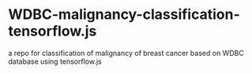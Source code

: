 # WDBC-malignancy-classification-tensorflow.js
a repo for classification of malignancy of breast cancer based on WDBC database using tensorflow.js
